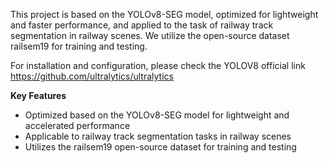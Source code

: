This project is based on the YOLOv8-SEG model, optimized for lightweight and faster performance, and applied to the task of railway track segmentation in railway scenes. We utilize the open-source dataset railsem19 for training and testing.

For installation and configuration, please check the YOLOV8 official link 
https://github.com/ultralytics/ultralytics

**Key Features**
- Optimized based on the YOLOv8-SEG model for lightweight and accelerated performance
- Applicable to railway track segmentation tasks in railway scenes
- Utilizes the railsem19 open-source dataset for training and testing
